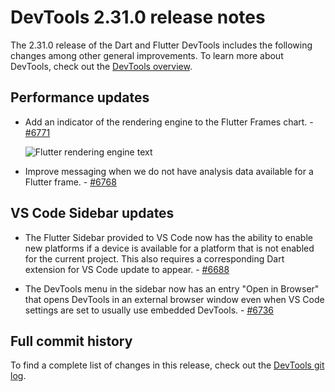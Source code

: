 # DevTools 2.31.0 release notes

The 2.31.0 release of the Dart and Flutter DevTools
includes the following changes among other general improvements.
To learn more about DevTools, check out the
[DevTools overview](https://docs.flutter.dev/tools/devtools/overview).

## Performance updates

* Add an indicator of the rendering engine to the Flutter Frames chart. -
  [#6771](https://github.com/flutter/devtools/pull/6771)

  ![Flutter rendering engine text]({{site.url}}/tools/devtools/release-notes/images-2.30.0/flutter_frames_engine_text.png "Text describing the current flutter rendering engine")

* Improve messaging when we do not have analysis data available for a
  Flutter frame. - [#6768](https://github.com/flutter/devtools/pull/6768)

## VS Code Sidebar updates

* The Flutter Sidebar provided to VS Code now has the ability to enable new
  platforms if a device is available for a platform that is not enabled for
  the current project. This also requires a corresponding Dart extension for
  VS Code update to appear. - [#6688](https://github.com/flutter/devtools/pull/6688)

* The DevTools menu in the sidebar now has an entry "Open in Browser"
  that opens DevTools in an external browser window even when VS Code settings
  are set to usually use embedded DevTools. - [#6736](https://github.com/flutter/devtools/pull/6736)

## Full commit history

To find a complete list of changes in this release, check out the
[DevTools git log](https://github.com/flutter/devtools/tree/v2.30.0).
